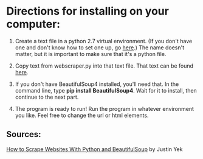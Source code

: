 # Directions for installing on your computer:

1. Create a text file in a python 2.7 virtual environment. (If you don't have one and don't know how to set one up, go [here]( https://github.com/clevelandhighschoolcs/p4mawpup-bobprinceraj/blob/master/Virtual%20Environment%20Install%20Instructions).) The name doesn't matter, but it is important to make sure that it's a python file.

2. Copy text from webscraper.py into that text file. That text can be found [here](https://github.com/bobprinceraj/CS-year-1/blob/master/webscraper.py).

3. If you don't have BeautifulSoup4 installed, you'll need that. In the command line, type __pip install BeautifulSoup4__.
Wait for it to install, then continue to the next part.

4. The program is ready to run! Run the program in whatever environment you like. Feel free to change the url or html elements.

## Sources:
[How to Scrape Websites With Python and BeautifulSoup](https://medium.freecodecamp.org/how-to-scrape-websites-with-python-and-beautifulsoup-5946935d93fe) by Justin Yek
